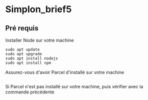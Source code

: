 # Simplon_brief5
## Pré requis

Installer Node sur votre machine

```node --version # pour voir si node est installé, si non exécuter les commandes suivantes
sudo apt update
sudo apt upgrade
sudo apt install nodejs
sudo apt install npm
```
Assurez-vous d'avoir Parcel d'installé sur votre machine

```parcel --version
```

Si Parcel n'est pas installé sur votre machine, puis vérifier avec la commande précédente

```sudo npm install -g parcel-bundler
```